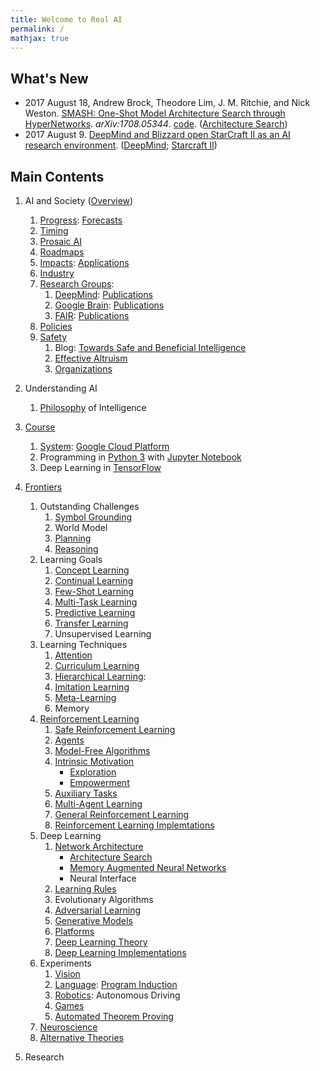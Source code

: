 ```yaml
---
title: Welcome to Real AI
permalink: /
mathjax: true
---
```


## What's New

* 2017 August 18, Andrew Brock, Theodore Lim, J. M. Ritchie, and Nick Weston. [SMASH: One-Shot Model Architecture Search through HyperNetworks](https://arxiv.org/abs/1708.05344). *arXiv:1708.05344*. [code](https://github.com/ajbrock/SMASH). ([Architecture Search](http://realai.org/architecture-search/))
* 2017 August 9. [DeepMind and Blizzard open StarCraft II as an AI research environment](https://deepmind.com/blog/deepmind-and-blizzard-open-starcraft-ii-ai-research-environment/). ([DeepMind](http://realai.org/labs/deepmind/); [Starcraft II](http://realai.org/games/#starcraft-ii))

## Main Contents

1. AI and Society ([Overview](http://realai.org/overview/))
    1. [Progress](http://realai.org/progress/): [Forecasts](http://realai.org/forecasts/)
    2. [Timing](http://realai.org/timing/)
    3. [Prosaic AI](http://realai.org/prosaic/)
    4. [Roadmaps](http://realai.org/roadmaps/)
    5. [Impacts](http://realai.org/impacts/): [Applications](http://realai.org/applications/)
    6. [Industry](http://realai.org/industry/)
    7. [Research Groups](http://realai.org/labs/):
        1. [DeepMind](http://realai.org/labs/deepmind/): [Publications](http://realai.org/labs/deepmind/publications/)
        2. [Google Brain](http://realai.org/labs/google-brain/): [Publications](http://realai.org/labs/google-brain/publications/)
        3. [FAIR](http://realai.org/labs/fair/): [Publications](http://realai.org/labs/fair/publications/)
    8. [Policies](http://realai.org/policies/)
    9. [Safety](http://realai.org/safety/)
        1. Blog: [Towards Safe and Beneficial Intelligence](http://realai.org/blog/towards-safe-and-beneficial-intelligence/)
        2. [Effective Altruism](http://realai.org/safety/effective-altruism/)
        3. [Organizations](http://realai.org/safety/organizations/)
 
2. Understanding AI
    1. [Philosophy](http://realai.org/philosophy/) of Intelligence

3. [Course](http://realai.org/course/)
    1. [System](http://realai.org/course/system/): [Google Cloud Platform](http://realai.org/course/google-cloud-platform/)
    2. Programming in [Python 3](http://realai.org/course/python/) with [Jupyter Notebook](http://realai.org/course/jupyter/)
    3. Deep Learning in [TensorFlow](http://realai.org/course/tensorflow/)

4. [Frontiers](http://realai.org/frontiers/)
    1. Outstanding Challenges
        1. [Symbol Grounding](http://realai.org/symbol-grounding/)
        2. World Model
        3. [Planning](http://realai.org/planning/)
        4. [Reasoning](http://realai.org/reasoning/)
    2. Learning Goals
        1. [Concept Learning](http://realai.org/concept-learning/)
        2. [Continual Learning](http://realai.org/continual-learning/)
        3. [Few-Shot Learning](http://realai.org/few-shot-learning/)
        4. [Multi-Task Learning](http://realai.org/multi-task-learning/)
        5. [Predictive Learning](http://realai.org/predictive-learning/)
        6. [Transfer Learning](http://realai.org/transfer-learning/)
        7. Unsupervised Learning
    3. Learning Techniques
        1. [Attention](http://realai.org/attention/)
        2. [Curriculum Learning](http://realai.org/curriculum-learning/)
        3. [Hierarchical Learning](http://realai.org/hierarchical-learning/):          
        4. [Imitation Learning](http://realai.org/imitation-learning/)
        5. [Meta-Learning](http://realai.org/meta-learning/)
        6. Memory
    4. [Reinforcement Learning](http://realai.org/RL/)
        1. [Safe Reinforcement Learning](http://realai.org/RL/safety/)
        2. [Agents](http://realai.org/RL/agents/)
        3. [Model-Free Algorithms](http://realai.org/RL/model-free/)
        4. [Intrinsic Motivation](http://realai.org/intrinsic-motivation/)
            * [Exploration](http://realai.org/exploration/)
            * [Empowerment](http://realai.org/empowerment/)
        5. [Auxiliary Tasks](http://realai.org/auxiliary-tasks/)
        6. [Multi-Agent Learning](http://realai.org/multi-agent-learning/)
        7. [General Reinforcement Learning](http://realai.org/RL/general/)
        8. [Reinforcement Learning Implemtations](http://realai.org/rl-code/)
    5. Deep Learning
        1. [Network Architecture](http://realai.org/network-architecture/)
            * [Architecture Search](http://realai.org/architecture-search/)
            * [Memory Augmented Neural Networks](http://realai.org/memory-augmented-neural-networks/)
            * Neural Interface
        2. [Learning Rules](http://realai.org/learning-rules/)
        3. Evolutionary Algorithms
        4. [Adversarial Learning](http://realai.org/adversarial-learning/)
        5. [Generative Models](http://realai.org/generative-models/)
        6. [Platforms](http://realai.org/learning-platforms/)
        7. [Deep Learning Theory](http://realai.org/deep-learning-theory/)
        8. [Deep Learning Implementations](http://realai.org/deep-learning-implementation/)
    6. Experiments
        1. [Vision](http://realai.org/computer-vision/)
        2. [Language](http://realai.org/nlp/): [Program Induction](http://realai.org/program-induction/)
        3. [Robotics](http://realai.org/robotics/): Autonomous Driving
        4. [Games](http://realai.org/games/)
        5. [Automated Theorem Proving](http://realai.org/automated-theorem-proving/)
    7. [Neuroscience](http://realai.org/neuroscience/)
    8. [Alternative Theories](http://realai.org/alternative-theories/)
        
5. Research

